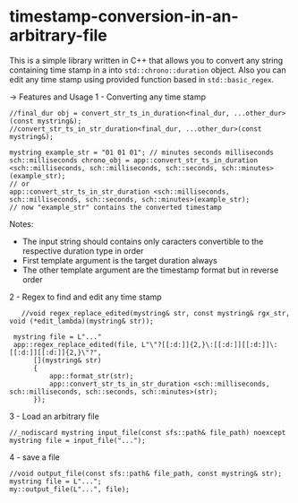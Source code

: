 # timestamp-conversion-in-an-arbitrary-file

This is a simple library written in C++ that allows you to convert any string containing time stamp in a into ```std::chrono::duration``` object.
Also you can edit any time stamp using provided function based in ```std::basic_regex```.

-> Features and Usage
1 - Converting any time stamp
```
//final_dur obj = convert_str_ts_in_duration<final_dur, ...other_dur>(const mystring&);
//convert_str_ts_in_str_duration<final_dur, ...other_dur>(const mystring&);

mystring example_str = "01 01 01"; // minutes seconds milliseconds
sch::milliseconds chrono_obj = app::convert_str_ts_in_duration <sch::milliseconds, sch::milliseconds, sch::seconds, sch::minutes>(example_str);
// or
app::convert_str_ts_in_str_duration <sch::milliseconds, sch::milliseconds, sch::seconds, sch::minutes>(example_str);
// now "example_str" contains the converted timestamp
```
Notes:
- The input string should contains only caracters convertible to the respective duration type in order
- First template argument is the target duration always
- The other template argument are the timestamp format but in reverse order

2 - Regex to find and edit any time stamp
```
   //void regex_replace_edited(mystring& str, const mystring& rgx_str, void (*edit_lambda)(mystring& str));

 mystring file = L"..."
 app::regex_replace_edited(file, L"\"?[[:d:]]{2,}\:[[:d:]][[:d:]]\:[[:d:]][[:d:]]{2,}\"?",
      [](mystring& str)
      {
          app::format_str(str);
          app::convert_str_ts_in_str_duration <sch::milliseconds, sch::milliseconds, sch::seconds, sch::minutes>(str);
      });
```

3 - Load an arbitrary file
```
//_nodiscard mystring input_file(const sfs::path& file_path) noexcept
mystring file = input_file("...");
```

4 - save a file
```
//void output_file(const sfs::path& file_path, const mystring& str);
mystring file = L"...";
my::output_file(L"...", file);
```
